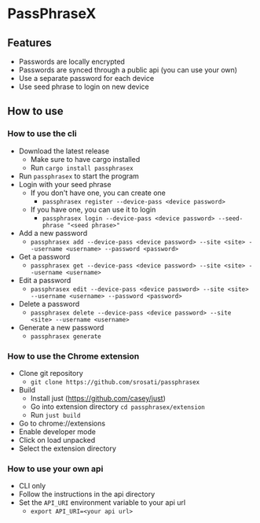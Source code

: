 # PassPhraseX
## Features
- Passwords are locally encrypted
- Passwords are synced through a public api (you can use your own)
- Use a separate password for each device
- Use seed phrase to login on new device

## How to use
### How to use the cli
- Download the latest release
  - Make sure to have cargo installed
  - Run `cargo install passphrasex`
- Run `passphrasex` to start the program
- Login with your seed phrase
  - If you don't have one, you can create one
    - `passphrasex register --device-pass <device password>`
  - If you have one, you can use it to login
    - `passphrasex login --device-pass <device password> --seed-phrase "<seed phrase>"`
- Add a new password
    - `passphrasex add --device-pass <device password> --site <site> --username <username> --password <password> `
- Get a password
  - `passphrasex get --device-pass <device password> --site <site> --username <username>`
- Edit a password
  - `passphrasex edit --device-pass <device password> --site <site> --username <username> --password <password>`
- Delete a password
  - `passphrasex delete --device-pass <device password> --site <site> --username <username>`
- Generate a new password
  - `passphrasex generate`

### How to use the Chrome extension
- Clone git repository
  - `git clone https://github.com/srosati/passphrasex`
- Build
  - Install just (https://github.com/casey/just)
  - Go into extension directory `cd passphrasex/extension`
  - Run `just build`
- Go to chrome://extensions
- Enable developer mode
- Click on load unpacked
- Select the extension directory

### How to use your own api
- CLI only
- Follow the instructions in the api directory
- Set the `API_URI` environment variable to your api url
  - `export API_URI=<your api url>`